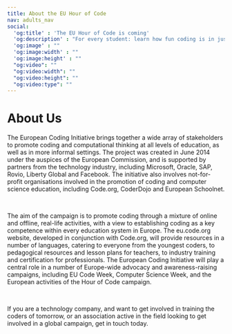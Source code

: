 ```yaml
---
title: About the EU Hour of Code
nav: adults_nav
social:
  'og:title' : 'The EU Hour of Code is coming'
  'og:description' : "For every student: learn how fun coding is in just one hour, October 11-17."
  'og:image' : ""
  'og:image:width' : ""
  'og:image:height' : ""
  "og:video": ""
  "og:video:width": ""
  "og:video:height": ""
  "og:video:type": ""
---
```

# About Us

The European Coding Initiative brings together a wide array of stakeholders to promote coding and computational thinking at all levels of education, as well as in more informal settings. The project was created in June 2014 under the auspices of the European Commission, and is supported by partners from the technology industry, including Microsoft, Oracle, SAP, Rovio, Liberty Global and Facebook. The initiative also involves not-for-profit organisations involved in the promotion of coding and computer science education, including Code.org, CoderDojo and European Schoolnet.

<br />

The aim of the campaign is to promote coding through a mixture of online and offline, real-life activities, with a view to establishing coding as a key competence within every education system in Europe. The eu.code.org website, developed in conjunction with Code.org, will provide resources in a number of languages, catering to everyone from the youngest coders, to pedagogical resources and lesson plans for teachers, to industry training and certification for professionals. The European Coding Initiative will play a central role in a number of Europe-wide advocacy and awareness-raising campaigns, including EU Code Week, Computer Science Week, and the European activities of the Hour of Code campaign. 

<br />

If you are a technology company, and want to get involved in training the coders of tomorrow, or an association active in the field looking to get involved in a global campaign, get in touch today.


